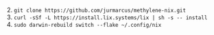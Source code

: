 2) `git clone https://github.com/jurmarcus/methylene-nix.git`
1) `curl -sSf -L https://install.lix.systems/lix | sh -s -- install`
3) `sudo darwin-rebuild switch --flake ~/.config/nix`